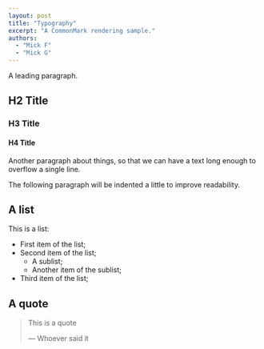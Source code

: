 ```yaml
---
layout: post
title: "Typography"
excerpt: "A CommonMark rendering sample."
authors:
  - "Mick F"
  - "Mick G"
---
```


A leading paragraph.

## H2 Title

### H3 Title

#### H4 Title

Another paragraph about things, so that we can have a text long enough to
overflow a single line.

The following paragraph will be indented a little to improve readability.

## A list

This is a list:

- First item of the list;
- Second item of the list;
  - A sublist;
  - Another item of the sublist;
- Third item of the list;

## A quote

> This is a quote
>
> — Whoever said it

